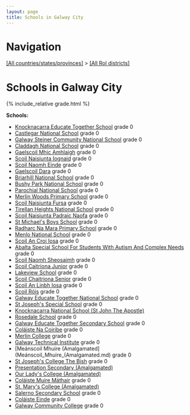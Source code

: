 ```yaml
---
layout: page
title: Schools in Galway City
---
```

# Navigation

[[All countries/states/provinces]](../..) > [[All RoI districts]](..)

# Schools in Galway City

{% include_relative grade.html %}

**Schools:**

- [Knocknacarra Educate Together School](Knocknacarra_Educate_Together_School.md) grade 0
- [Castlegar National School](Castlegar_National_School.md) grade 0
- [Galway Steiner Community National School](Galway_Steiner_Community_National_School.md) grade 0
- [Claddagh National School](Claddagh_National_School.md) grade 0
- [Gaelscoil Mhic Amhlaigh](Gaelscoil_Mhic_Amhlaigh.md) grade 0
- [Scoil Naisiunta Iognaid](Scoil_Naisiunta_Iognaid.md) grade 0
- [Scoil Naomh Einde](Scoil_Naomh_Einde.md) grade 0
- [Gaelscoil Dara](Gaelscoil_Dara.md) grade 0
- [Briarhill National School](Briarhill_National_School.md) grade 0
- [Bushy Park National School](Bushy_Park_National_School.md) grade 0
- [Parochial National School](Parochial_National_School.md) grade 0
- [Merlin Woods Primary School](Merlin_Woods_Primary_School.md) grade 0
- [Scoil Naisiunta Fursa](Scoil_Naisiunta_Fursa.md) grade 0
- [Tirellan Heights National School](Tirellan_Heights_National_School.md) grade 0
- [Scoil Naisiunta Padraic Naofa](Scoil_Naisiunta_Padraic_Naofa.md) grade 0
- [St Michael's Boys School](St_Michael's_Boys_School.md) grade 0
- [Radharc Na Mara Primary School](Radharc_Na_Mara_Primary_School.md) grade 0
- [Menlo National School](Menlo_National_School.md) grade 0
- [Scoil An Croi Iosa](Scoil_An_Croi_Iosa.md) grade 0
- [Abalta Special School For Students With Autism And Complex Needs](Abalta_Special_School_For_Students_With_Autism_And_Complex_Needs.md) grade 0
- [Scoil Naomh Sheosaimh](Scoil_Naomh_Sheosaimh.md) grade 0
- [Scoil Caitriona Junior](Scoil_Caitriona_Junior.md) grade 0
- [Lakeview School](Lakeview_School.md) grade 0
- [Scoil Chaitriona Senior](Scoil_Chaitriona_Senior.md) grade 0
- [Scoil An Linbh Iosa](Scoil_An_Linbh_Iosa.md) grade 0
- [Scoil Róis](Scoil_Róis.md) grade 0
- [Galway Educate Together National School](Galway_Educate_Together_National_School.md) grade 0
- [St Joseph's Special School](St_Joseph's_Special_School.md) grade 0
- [Knocknacarra National School (St John The Apostle)](Knocknacarra_National_School_(St_John_The_Apostle).md)
- [Rosedale School](Rosedale_School.md) grade 0
- [Galway Educate Together Secondary School](Galway_Educate_Together_Secondary_School.md) grade 0
- [Coláiste Na Coiribe](Coláiste_Na_Coiribe.md) grade 0
- [Merlin College](Merlin_College.md) grade 0
- [Galway Technical Institute](Galway_Technical_Institute.md) grade 0
- [Meánscoil Mhuire (Amalgamated](Meánscoil_Mhuire_(Amalgamated.md) grade 0
- [St Joseph's College   The Bish](St_Joseph's_College___The_Bish.md) grade 0
- [Presentation Secondary (Amalgamated)](Presentation_Secondary_(Amalgamated).md)
- [Our Lady's College (Amalgamated)](Our_Lady's_College_(Amalgamated).md)
- [Coláiste Muire Máthair](Coláiste_Muire_Máthair.md) grade 0
- [St. Mary's College (Amalgamated)](St._Mary's_College_(Amalgamated).md)
- [Salerno Secondary School](Salerno_Secondary_School.md) grade 0
- [Coláiste Einde](Coláiste_Einde.md) grade 0
- [Galway Community College](Galway_Community_College.md) grade 0
